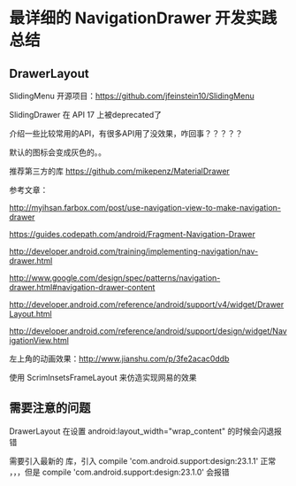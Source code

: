 # 最详细的 NavigationDrawer 开发实践总结 



## DrawerLayout 

SlidingMenu 开源项目：https://github.com/jfeinstein10/SlidingMenu

SlidingDrawer 在 API 17 上被deprecated了

介绍一些比较常用的API，有很多API用了没效果，咋回事？？？？？

默认的图标会变成灰色的。。

推荐第三方的库 https://github.com/mikepenz/MaterialDrawer

参考文章：

http://myihsan.farbox.com/post/use-navigation-view-to-make-navigation-drawer

https://guides.codepath.com/android/Fragment-Navigation-Drawer

http://developer.android.com/training/implementing-navigation/nav-drawer.html

http://www.google.com/design/spec/patterns/navigation-drawer.html#navigation-drawer-content

http://developer.android.com/reference/android/support/v4/widget/DrawerLayout.html

http://developer.android.com/reference/android/support/design/widget/NavigationView.html

左上角的动画效果：http://www.jianshu.com/p/3fe2acac0ddb


使用 ScrimInsetsFrameLayout 来仿造实现网易的效果

## 需要注意的问题

DrawerLayout 在设置 android:layout_width="wrap_content" 的时候会闪退报错

需要引入最新的 库，引入 compile 'com.android.support:design:23.1.1' 正常 ，，，但是 compile 'com.android.support:design:23.1.0' 会报错
